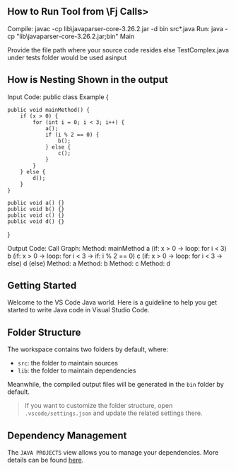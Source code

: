 ## How to Run Tool from \Fj Calls>
Compile: javac -cp lib\javaparser-core-3.26.2.jar -d bin src\*.java
Run: java -cp "lib\javaparser-core-3.26.2.jar;bin" Main

Provide the file path where your source code resides else TestComplex.java 
under tests folder would be used asinput

## How is Nesting Shown in the output
Input Code:
public class Example {

    public void mainMethod() {
        if (x > 0) {
            for (int i = 0; i < 3; i++) {
                a();
                if (i % 2 == 0) {
                    b();
                } else {
                    c();
                }
            }
        } else {
            d();
        }
    }

    public void a() {}
    public void b() {}
    public void c() {}
    public void d() {}
}

Output Code:
Call Graph:
Method: mainMethod
    a (if: x > 0 ->
        loop: for i < 3)
    b (if: x > 0 ->
        loop: for i < 3 ->
        if: i % 2 == 0)
    c (if: x > 0 ->
        loop: for i < 3 ->
        else)
    d (else)
Method: a
Method: b
Method: c
Method: d

## Getting Started

Welcome to the VS Code Java world. Here is a guideline to help you get started to write Java code in Visual Studio Code.

## Folder Structure

The workspace contains two folders by default, where:

- `src`: the folder to maintain sources
- `lib`: the folder to maintain dependencies

Meanwhile, the compiled output files will be generated in the `bin` folder by default.

> If you want to customize the folder structure, open `.vscode/settings.json` and update the related settings there.

## Dependency Management

The `JAVA PROJECTS` view allows you to manage your dependencies. More details can be found [here](https://github.com/microsoft/vscode-java-dependency#manage-dependencies).
